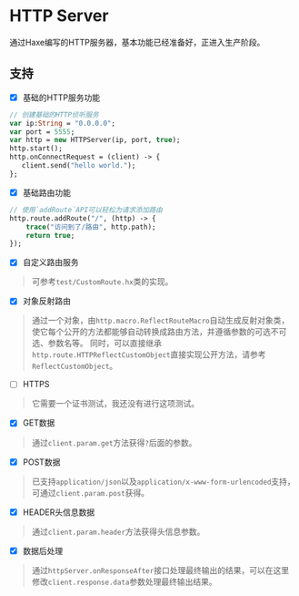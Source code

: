 # HTTP Server
通过Haxe编写的HTTP服务器，基本功能已经准备好，正进入生产阶段。

## 支持
- [x] 基础的HTTP服务功能
```haxe
// 创建基础的HTTP侦听服务
var ip:String = "0.0.0.0";
var port = 5555;
var http = new HTTPServer(ip, port, true);
http.start();
http.onConnectRequest = (client) -> {
   client.send("hello world.");
};
```
- [x] 基础路由功能
```haxe
// 使用`addRoute`API可以轻松为请求添加路由
http.route.addRoute("/", (http) -> {
	trace("访问到了/路由", http.path);
	return true;
});
```
- [x] 自定义路由服务
> 可参考`test/CustomRoute.hx`类的实现。
- [x] 对象反射路由
> 通过一个对象，由`http.macro.ReflectRouteMacro`自动生成反射对象类，使它每个公开的方法都能够自动转换成路由方法，并遵循参数的可选不可选、参数名等。
> 同时，可以直接继承`http.route.HTTPReflectCustomObject`直接实现公开方法，请参考`ReflectCustomObject`。
- [ ] HTTPS
> 它需要一个证书测试，我还没有进行这项测试。
- [x] GET数据
> 通过`client.param.get`方法获得`?`后面的参数。
- [x] POST数据
> 已支持`application/json`以及`application/x-www-form-urlencoded`支持，可通过`client.param.post`获得。
- [x] HEADER头信息数据
> 通过`client.param.header`方法获得头信息参数。
- [x] 数据后处理
> 通过`httpServer.onResponseAfter`接口处理最终输出的结果，可以在这里修改`client.response.data`参数处理最终输出结果。